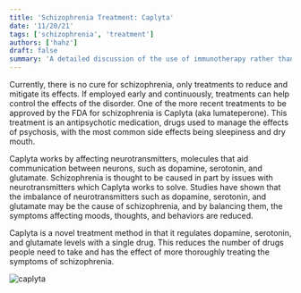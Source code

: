 ```yaml
---
title: 'Schizophrenia Treatment: Caplyta'
date: '11/20/21'
tags: ['schizophrenia', 'treatment']
authors: ['hahz']
draft: false
summary: 'A detailed discussion of the use of immunotherapy rather than chemotherapy as a means to treat sarcoma.'
---
```

Currently, there is no cure for schizophrenia, only treatments to reduce and mitigate its effects. If employed early and continuously, treatments can help control the effects of the disorder. One of the more recent treatments to be approved by the FDA for schizophrenia is Caplyta (aka lumateperone). This treatment is an antipsychotic medication, drugs used to manage the effects of psychosis, with the most common side effects being sleepiness and dry mouth.

Caplyta works by affecting neurotransmitters, molecules that aid communication between neurons, such as dopamine, serotonin, and glutamate. Schizophrenia is thought to be caused in part by issues with neurotransmitters which Caplyta works to solve. Studies have shown that the imbalance of neurotransmitters such as dopamine, serotonin, and glutamate may be the cause of schizophrenia, and by balancing them, the symptoms affecting moods, thoughts, and behaviors are reduced.

Caplyta is a novel treatment method in that it regulates dopamine, serotonin, and glutamate levels with a single drug. This reduces the number of drugs people need to take and has the effect of more thoroughly treating the symptoms of schizophrenia.

![caplyta](https://tse2.mm.bing.net/th?id=OIP.uBNMiA5iRqT9GU0AL4XTkQAAAA&pid=Api&P=0&w=176&h=220)


